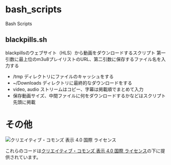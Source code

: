 # bash_scripts

Bash Scripts

## blackpills.sh

blackpillsのウェブサイト（HLS）から動画をダウンロードするスクリプト
第一引数に最上位のm3u8プレイリストのURL、第二引数に保存するファイル名を入力する

- /tmp ディレクトリにファイルのキャッシュをする
- ~/Downloads ディレクトリに最終的なダウンロードをする
- video, audio ストリームはコピー、字幕は掲載順でまとめて入力
- 保存動画サイズ、中間ファイルに何をダウンロードするかなどはスクリプト先頭に掲載

# その他

![クリエイティブ・コモンズ 表示 4.0 国際 ライセンス](https://i.creativecommons.org/l/by/4.0/88x31.png "CC by")

これらのコードは[クリエイティブ・コモンズ 表示 4.0 国際 ライセンス](http://creativecommons.org/licenses/by/4.0/)の下に提供されています。
